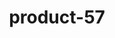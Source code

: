 ---
title: "product-57"
description: Lorem ipsum dolor sit amet, consectetur adipiscing elit, sed do eiusmod tempor incididunt ut labore et dolore magna aliqua. Ut enim ad minim veniam, quis nostrud exercitation ullamco laboris nisi ut aliquip ex ea commodo consequat. Duis aute irure dolor in reprehenderit in voluptate velit esse cillum dolore eu fugiat nulla pariatur. Excepteur sint occaecat cupidatat non proident, sunt in culpa qui officia deserunt mollit anim id est laborum.
img: src/assets/images/products/salloura-oglu/product-57.webp
family: [salloura-oglu-products]
price: 81.99
priceDiscount: 0
weight: 1.00056999999999
rating: 100
id: xKIwNq3Vljhr
---